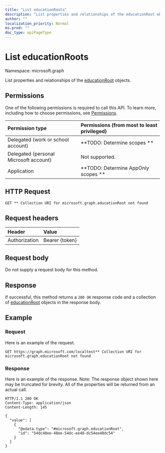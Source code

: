 ```yaml
---
title: "List educationRoots"
description: "List properties and relationships of the educationRoot objects."
author: ""
localization_priority: Normal
ms.prod: ""
doc_type: apiPageType
---
```


# List educationRoots

Namespace: microsoft.graph

List properties and relationships of the [educationRoot](../resources/educationroot.md) objects.

## Permissions
One of the following permissions is required to call this API. To learn more, including how to choose permissions, see [Permissions](/concepts/permissions-reference.md).

|Permission type|Permissions (from most to least privileged)|
|:---|:---|
|Delegated (work or school account)|**TODO: Determine scopes **|
|Delegated (personal Microsoft account)|Not supported.|
|Application|**TODO: Determine AppOnly scopes **|

## HTTP Request
<!-- {
  "blockType": "ignored"
}
-->
``` http
GET ** Collection URI for microsoft.graph.educationRoot not found
```

## Request headers
|Header|Value|
|:---|:---|
|Authorization|Bearer {token}|

## Request body
Do not supply a request body for this method.

## Response
If successful, this method returns a `200 OK` response code and a collection of [educationRoot](../resources/educationroot.md) objects in the response body.

## Example

### Request
Here is an example of the request.
<!-- {
  "blockType": "request",
  "name": "get_educationroot"
}
-->
``` http
GET https://graph.microsoft.com/localtest** Collection URI for microsoft.graph.educationRoot not found
```

### Response
Here is an example of the response. Note: The response object shown here may be truncated for brevity. All of the properties will be returned from an actual call.
<!-- {
  "blockType": "response",
  "truncated": true,
  "@odata.type": "collection(microsoft.graph.educationroot)"
}
-->
``` http
HTTP/1.1 200 OK
Content-Type: application/json
Content-Length: 145

{
  "value": [
    {
      "@odata.type": "#microsoft.graph.educationRoot",
      "id": "54dc48ee-48ee-54dc-ee48-dc54ee48dc54"
    }
  ]
}
```

